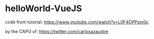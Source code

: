 # helloWorld-VueJS

code from tutorial: https://www.youtube.com/watch?v=L0F4OPPsm0c

by the CAPO of:
https://twitter.com/carlosazaustre
